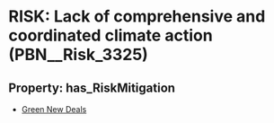 # RISK: __Lack of comprehensive and coordinated climate action__ (PBN__Risk_3325)

## Property: has_RiskMitigation

* [Green New Deals](PBN__Mitigation_1994)


